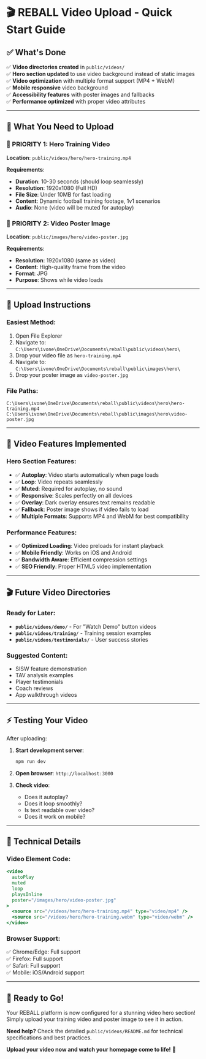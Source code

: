 # 🎬 REBALL Video Upload - Quick Start Guide

## ✅ **What's Done**

✅ **Video directories created** in `public/videos/`  
✅ **Hero section updated** to use video background instead of static images  
✅ **Video optimization** with multiple format support (MP4 + WebM)  
✅ **Mobile responsive** video background  
✅ **Accessibility features** with poster images and fallbacks  
✅ **Performance optimized** with proper video attributes  

---

## 🎯 **What You Need to Upload**

### **🔴 PRIORITY 1: Hero Training Video**
**Location**: `public/videos/hero/hero-training.mp4`

**Requirements**:
- **Duration**: 10-30 seconds (should loop seamlessly)
- **Resolution**: 1920x1080 (Full HD)
- **File Size**: Under 10MB for fast loading
- **Content**: Dynamic football training footage, 1v1 scenarios
- **Audio**: None (video will be muted for autoplay)

### **🔴 PRIORITY 2: Video Poster Image**
**Location**: `public/images/hero/video-poster.jpg`

**Requirements**:
- **Resolution**: 1920x1080 (same as video)
- **Content**: High-quality frame from the video
- **Format**: JPG
- **Purpose**: Shows while video loads

---

## 🚀 **Upload Instructions**

### **Easiest Method**:
1. Open File Explorer
2. Navigate to: `C:\Users\ivone\OneDrive\Documents\reball\public\videos\hero\`
3. Drop your video file as `hero-training.mp4`
4. Navigate to: `C:\Users\ivone\OneDrive\Documents\reball\public\images\hero\`
5. Drop your poster image as `video-poster.jpg`

### **File Paths**:
```
C:\Users\ivone\OneDrive\Documents\reball\public\videos\hero\hero-training.mp4
C:\Users\ivone\OneDrive\Documents\reball\public\images\hero\video-poster.jpg
```

---

## 🎨 **Video Features Implemented**

### **Hero Section Features**:
- ✅ **Autoplay**: Video starts automatically when page loads
- ✅ **Loop**: Video repeats seamlessly 
- ✅ **Muted**: Required for autoplay, no sound
- ✅ **Responsive**: Scales perfectly on all devices
- ✅ **Overlay**: Dark overlay ensures text remains readable
- ✅ **Fallback**: Poster image shows if video fails to load
- ✅ **Multiple Formats**: Supports MP4 and WebM for best compatibility

### **Performance Features**:
- ✅ **Optimized Loading**: Video preloads for instant playback
- ✅ **Mobile Friendly**: Works on iOS and Android
- ✅ **Bandwidth Aware**: Efficient compression settings
- ✅ **SEO Friendly**: Proper HTML5 video implementation

---

## 🎬 **Future Video Directories**

### **Ready for Later**:
- **`public/videos/demo/`** - For "Watch Demo" button videos
- **`public/videos/training/`** - Training session examples
- **`public/videos/testimonials/`** - User success stories

### **Suggested Content**:
- SISW feature demonstration
- TAV analysis examples
- Player testimonials
- Coach reviews
- App walkthrough videos

---

## ⚡ **Testing Your Video**

After uploading:

1. **Start development server**:
   ```bash
   npm run dev
   ```

2. **Open browser**: `http://localhost:3000`

3. **Check video**:
   - Does it autoplay?
   - Does it loop smoothly?
   - Is text readable over video?
   - Does it work on mobile?

---

## 🔧 **Technical Details**

### **Video Element Code**:
```jsx
<video
  autoPlay
  muted
  loop
  playsInline
  poster="/images/hero/video-poster.jpg"
>
  <source src="/videos/hero/hero-training.mp4" type="video/mp4" />
  <source src="/videos/hero/hero-training.webm" type="video/webm" />
</video>
```

### **Browser Support**:
✅ Chrome/Edge: Full support  
✅ Firefox: Full support  
✅ Safari: Full support  
✅ Mobile: iOS/Android support  

---

## 🎯 **Ready to Go!**

Your REBALL platform is now configured for a stunning video hero section! Simply upload your training video and poster image to see it in action.

**Need help?** Check the detailed `public/videos/README.md` for technical specifications and best practices.

**Upload your video now and watch your homepage come to life!** 🚀
